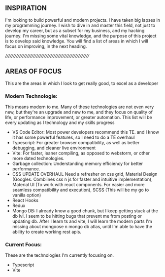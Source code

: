 ## INSPIRATION
I'm looking to build powerful and modern projects. I have taken big lapses in my programming journey. I wish to dive in and master this field, not just to develop my career, but as a subset for my business, and my hacking journey. I'm missing some vital knowledge, and the purpose of this project is to develop said knowledge. You will find a list of areas in which I will focus on improving, in the next heading.

*//////////////////////////////////////////////////////*

## AREAS OF FOCUS
This are the areas in which I look to get really good, to excel as a developer

### Modern Technologie:
This means modern to me. Many of these technologies are not even very new, but they're an upgrade and new to me, and they focus on quality of life, or performance improvement, or greater automation. This list will be every updating as I technology and my skills progress
- VS Code Editor: Most power developers recommend this TE. and I know it has some powerful features, so I need to do a TE overhaul
- Typescript: For greater browser compatibility, as well as better debugging, and cleaner live environment
- Vite: For faster, leaner compiling, as opposed to webstorm, or other more dated technologies.
- Garbage collection: Understanding memory efficiency for better performance.
- CSS UPDATE OVERHAUL Need a refresher on css grid, Material Design (Googles. Combiines css n js for faster and intuitive implementation), Material UI (To work with react components. For easier and more seamless compatibility and execution), SCSS (This will be my go to vanilla option)
- React Hooks
- Redux
- Mongo DB: I already know a good chunk, but I keep getting stuck at the db lvl. I seem to be hitting bugs that prevent me from posting or updating db. After I learn ts and vite, I will learn the modern parts I'm missing about mongoose n mongo db atlas, until I'm able to have the ability to create working rest apis.


### Current Focus:
These are the technologies I'm currently focusing on.
- Typescript
- Vite
